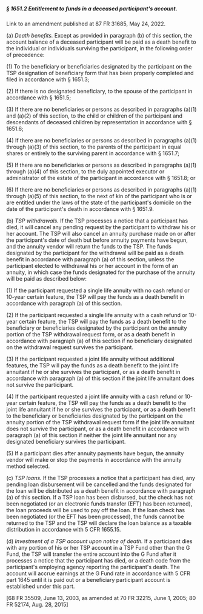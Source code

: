 ##### § 1651.2 Entitlement to funds in a deceased participant's account. #####

Link to an amendment published at 87 FR 31685, May 24, 2022.

(a) *Death benefits.* Except as provided in paragraph (b) of this section, the account balance of a deceased participant will be paid as a death benefit to the individual or individuals surviving the participant, in the following order of precedence:

(1) To the beneficiary or beneficiaries designated by the participant on the TSP designation of beneficiary form that has been properly completed and filed in accordance with § 1651.3;

(2) If there is no designated beneficiary, to the spouse of the participant in accordance with § 1651.5;

(3) If there are no beneficiaries or persons as described in paragraphs (a)(1) and (a)(2) of this section, to the child or children of the participant and descendants of deceased children by representation in accordance with § 1651.6;

(4) If there are no beneficiaries or persons as described in paragraphs (a)(1) through (a)(3) of this section, to the parents of the participant in equal shares or entirely to the surviving parent in accordance with § 1651.7;

(5) If there are no beneficiaries or persons as described in paragraphs (a)(1) through (a)(4) of this section, to the duly appointed executor or administrator of the estate of the participant in accordance with § 1651.8; or

(6) If there are no beneficiaries or persons as described in paragraphs (a)(1) through (a)(5) of this section, to the next of kin of the participant who is or are entitled under the laws of the state of the participant's domicile on the date of the participant's death in accordance with § 1651.9.

(b) *TSP withdrawals.* If the TSP processes a notice that a participant has died, it will cancel any pending request by the participant to withdraw his or her account. The TSP will also cancel an annuity purchase made on or after the participant's date of death but before annuity payments have begun, and the annuity vendor will return the funds to the TSP. The funds designated by the participant for the withdrawal will be paid as a death benefit in accordance with paragraph (a) of this section, unless the participant elected to withdrawal his or her account in the form of an annuity, in which case the funds designated for the purchase of the annuity will be paid as described below:

(1) If the participant requested a single life annuity with no cash refund or 10-year certain feature, the TSP will pay the funds as a death benefit in accordance with paragraph (a) of this section.

(2) If the participant requested a single life annuity with a cash refund or 10-year certain feature, the TSP will pay the funds as a death benefit to the beneficiary or beneficiaries designated by the participant on the annuity portion of the TSP withdrawal request form, or as a death benefit in accordance with paragraph (a) of this section if no beneficiary designated on the withdrawal request survives the participant.

(3) If the participant requested a joint life annuity without additional features, the TSP will pay the funds as a death benefit to the joint life annuitant if he or she survives the participant, or as a death benefit in accordance with paragraph (a) of this section if the joint life annuitant does not survive the participant.

(4) If the participant requested a joint life annuity with a cash refund or 10-year certain feature, the TSP will pay the funds as a death benefit to the joint life annuitant if he or she survives the participant, or as a death benefit to the beneficiary or beneficiaries designated by the participant on the annuity portion of the TSP withdrawal request form if the joint life annuitant does not survive the participant, or as a death benefit in accordance with paragraph (a) of this section if neither the joint life annuitant nor any designated beneficiary survives the participant.

(5) If a participant dies after annuity payments have begun, the annuity vendor will make or stop the payments in accordance with the annuity method selected.

(c) *TSP loans.* If the TSP processes a notice that a participant has died, any pending loan disbursement will be cancelled and the funds designated for the loan will be distributed as a death benefit in accordance with paragraph (a) of this section. If a TSP loan has been disbursed, but the check has not been negotiated (or an electronic funds transfer (EFT) has been returned), the loan proceeds will be used to pay off the loan. If the loan check has been negotiated (or the EFT has been processed), the funds cannot be returned to the TSP and the TSP will declare the loan balance as a taxable distribution in accordance with 5 CFR 1655.15.

(d) *Investment of a TSP account upon notice of death.* If a participant dies with any portion of his or her TSP account in a TSP Fund other than the G Fund, the TSP will transfer the entire account into the G Fund after it processes a notice that the participant has died, or a death code from the participant's employing agency reporting the participant's death. The account will accrue earnings at the G Fund rate in accordance with 5 CFR part 1645 until it is paid out or a beneficiary participant account is established under this part.

[68 FR 35509, June 13, 2003, as amended at 70 FR 32215, June 1, 2005; 80 FR 52174, Aug. 28, 2015]